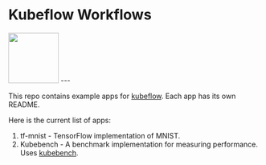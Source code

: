# Kubeflow Workflows

<img src="https://www.kubeflow.org/images/logo.svg" width="100">
---

This repo contains example apps for [kubeflow]. Each app has its own README.

Here is the current list of apps:
1. tf-mnist - TensorFlow implementation of MNIST.
2. Kubebench - A benchmark implementation for measuring performance. Uses
   [kubebench].

[kubeflow]: https://www.kubeflow.org/
[kubebench]: https://github.com/kubeflow/kubebench
